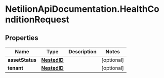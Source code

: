 # NetilionApiDocumentation.HealthConditionRequest

## Properties
Name | Type | Description | Notes
------------ | ------------- | ------------- | -------------
**assetStatus** | [**NestedID**](NestedID.md) |  | [optional] 
**tenant** | [**NestedID**](NestedID.md) |  | [optional] 

